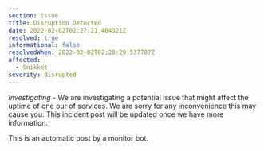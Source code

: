 ```yaml
---
section: issue
title: Disruption Detected
date: 2022-02-02T02:27:21.464321Z
resolved: true
informational: false
resolvedWhen: 2022-02-02T02:28:29.537787Z
affected:
  - Snikket
severity: disrupted
---
```

*Investigating* - We are investigating a potential issue that might affect the uptime of one our of services. We are sorry for any inconvenience this may cause you. This incident post will be updated once we have more information.

This is an automatic post by a monitor bot.
        